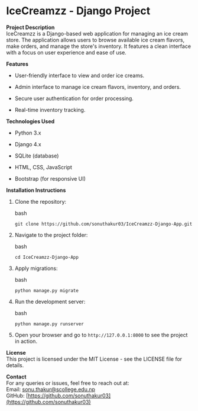 
# IceCreamzz - Django Project

**Project Description**  
IceCreamzz is a Django-based web application for managing an ice cream store. The application allows users to browse available ice cream flavors, make orders, and manage the store's inventory. It features a clean interface with a focus on user experience and ease of use.

**Features**

-   User-friendly interface to view and order ice creams.
    
-   Admin interface to manage ice cream flavors, inventory, and orders.
    
-   Secure user authentication for order processing.
    
-   Real-time inventory tracking.
    

**Technologies Used**

-   Python 3.x
    
-   Django 4.x
    
-   SQLite (database)
    
-   HTML, CSS, JavaScript
    
-   Bootstrap (for responsive UI)
    

**Installation Instructions**

1.  Clone the repository:
    
    bash
    
    `git clone https://github.com/sonuthakur03/IceCreamzz-Django-App.git` 
    
2.  Navigate to the project folder:
    
    bash
    
    `cd IceCreamzz-Django-App` 
    
3.  Apply migrations:
    
    bash
    
    `python manage.py migrate` 
    
4.  Run the development server:
    
    bash

    `python manage.py runserver` 
    
5.  Open your browser and go to `http://127.0.0.1:8000` to see the project in action.


**License**  
This project is licensed under the MIT License - see the LICENSE file for details.

**Contact**  
For any queries or issues, feel free to reach out at:  
Email: sonu.thakur@scollege.edu.np  
GitHub: [https://github.com/sonuthakur03](https://github.com/sonuthakur03)